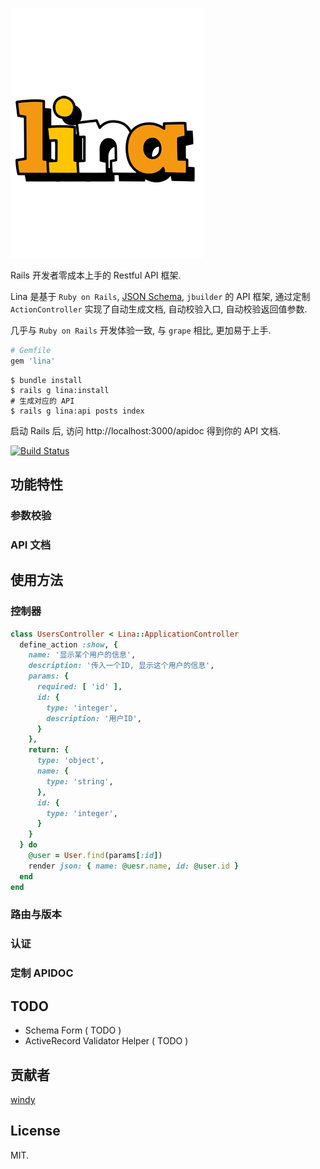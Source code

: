 ![lina logo](lina.png)

Rails 开发者零成本上手的 Restful API 框架.

Lina 是基于 `Ruby on Rails`, [JSON Schema](http://json-schema.org), `jbuilder` 的 API 框架, 通过定制 `ActionController` 实现了自动生成文档, 自动校验入口, 自动校验返回值参数.

几乎与 `Ruby on Rails` 开发体验一致, 与 `grape` 相比, 更加易于上手.

```ruby
# Gemfile
gem 'lina'
```

```shell
$ bundle install
$ rails g lina:install
# 生成对应的 API
$ rails g lina:api posts index
```

启动 Rails 后, 访问 http://localhost:3000/apidoc 得到你的 API 文档.

[![Build Status](https://travis-ci.org/windy/lina.png?branch=master)](https://travis-ci.org/windy/lina)

## 功能特性

### 参数校验

### API 文档

##  使用方法

### 控制器

```ruby
class UsersController < Lina::ApplicationController
  define_action :show, {
    name: '显示某个用户的信息',
    description: '传入一个ID, 显示这个用户的信息',
    params: {
      required: [ 'id' ],
      id: {
        type: 'integer',
        description: '用户ID',
      }
    },
    return: {
      type: 'object',
      name: {
        type: 'string',
      },
      id: {
        type: 'integer',
      }
    }
  } do
    @user = User.find(params[:id])
    render json: { name: @uesr.name, id: @user.id }
  end
end
```

### 路由与版本

### 认证

### 定制 APIDOC

## TODO

* Schema Form ( TODO )
* ActiveRecord Validator Helper ( TODO )


## 贡献者

[windy](http://yafeilee.me)

## License

MIT.
